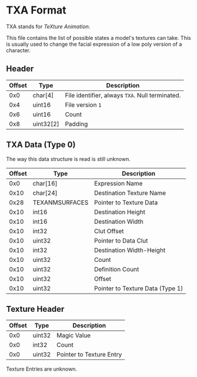 # TXA Format 

TXA stands for *TeXture Animation*.

This file contains the list of possible states a model's textures can take. This is usually used to change the facial expression of a low poly version of a character.

## Header 
| Offset | Type  | Description
|--------|-------|------------
| 0x0     | char[4]   | File identifier, always `TXA`. Null terminated.
| 0x4     | uint16  | File version `1`
| 0x6     | uint16  | Count
| 0x8     | uint32[2]  | Padding


## TXA Data (Type 0)
The way this data structure is read is still unknown.

| Offset | Type  | Description
|--------|-------|------------
| 0x0     | char[16]   | Expression Name
| 0x10    | char[24]   | Destination Texture Name
| 0x28    | TEXANMSURFACES   | Pointer to Texture Data
| 0x10    | int16   | Destination Height
| 0x10    | int16   | Destination Width
| 0x10    | int32   | Clut Offset
| 0x10    | uint32   | Pointer to Data Clut
| 0x10    | int32   | Destination Width-Height
| 0x10    | uint32   | Count
| 0x10    | uint32   | Definition Count
| 0x10    | uint32   | Offset
| 0x10    | uint32   | Pointer to Texture Data (Type 1)

## Texture Header
| Offset | Type  | Description
|--------|-------|------------
| 0x0     | uint32   | Magic Value
| 0x0     | int32   | Count
| 0x0     | uint32   | Pointer to Texture Entry

Texture Entries are unknown.